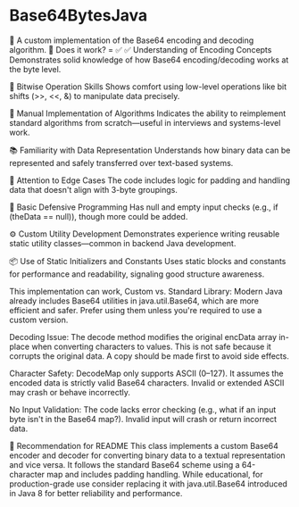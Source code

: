 # Base64BytesJava
📘 A custom implementation of the Base64 encoding and decoding algorithm.  🔧 
Does it work? = ✅ 
✅ Understanding of Encoding Concepts
Demonstrates solid knowledge of how Base64 encoding/decoding works at the byte level.

🧠 Bitwise Operation Skills
Shows comfort using low-level operations like bit shifts (>>, <<, &) to manipulate data precisely.

🧱 Manual Implementation of Algorithms
Indicates the ability to reimplement standard algorithms from scratch—useful in interviews and systems-level work.

📚 Familiarity with Data Representation
Understands how binary data can be represented and safely transferred over text-based systems.

🚨 Attention to Edge Cases
The code includes logic for padding and handling data that doesn't align with 3-byte groupings.

🧪 Basic Defensive Programming
Has null and empty input checks (e.g., if (theData == null)), though more could be added.

⚙️ Custom Utility Development
Demonstrates experience writing reusable static utility classes—common in backend Java development.

📦 Use of Static Initializers and Constants
Uses static blocks and constants for performance and readability, signaling good structure awareness.








This implementation can work, Custom vs. Standard Library:
Modern Java already includes Base64 utilities in java.util.Base64, which are more efficient and safer. Prefer using them unless you're required to use a custom version.

Decoding Issue:
The decode method modifies the original encData array in-place when converting characters to values. This is not safe because it corrupts the original data. A copy should be made first to avoid side effects.

Character Safety:
DecodeMap only supports ASCII (0–127). It assumes the encoded data is strictly valid Base64 characters. Invalid or extended ASCII may crash or behave incorrectly.

No Input Validation:
The code lacks error checking (e.g., what if an input byte isn't in the Base64 map?). Invalid input will crash or return incorrect data.

📝 Recommendation for README
This class implements a custom Base64 encoder and decoder for converting binary data to a textual representation and vice versa. It follows the standard Base64 scheme using a 64-character map and includes padding handling. While educational, for production-grade use consider replacing it with java.util.Base64 introduced in Java 8 for better reliability and performance.

